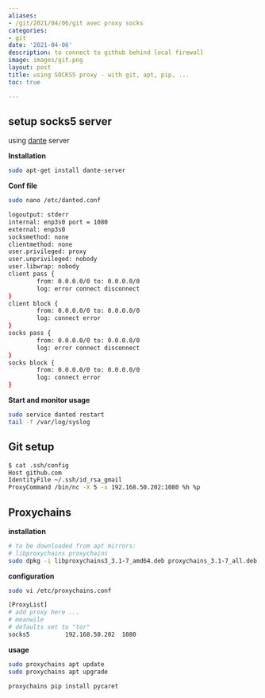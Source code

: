```yaml
---
aliases:
- /git/2021/04/06/git avec proxy socks
categories:
- git
date: '2021-04-06'
description: to connect to github behind local firewall
image: images/git.png
layout: post
title: using SOCKS5 proxy - with git, apt, pip, ...
toc: true

---
```


## setup socks5 server

using [dante](https://community.hetzner.com/tutorials/install-and-configure-danted-proxy-socks5) server

**Installation**

```bash
sudo apt-get install dante-server
```



**Conf file**

```bash
sudo nano /etc/danted.conf

logoutput: stderr
internal: enp3s0 port = 1080
external: enp3s0
socksmethod: none
clientmethod: none
user.privileged: proxy
user.unprivileged: nobody
user.libwrap: nobody
client pass {
        from: 0.0.0.0/0 to: 0.0.0.0/0
        log: error connect disconnect
}
client block {
        from: 0.0.0.0/0 to: 0.0.0.0/0
        log: connect error
}
socks pass {
        from: 0.0.0.0/0 to: 0.0.0.0/0
        log: error connect disconnect
}
socks block {
        from: 0.0.0.0/0 to: 0.0.0.0/0
        log: connect error
}
```



**Start and monitor usage**

```bash
sudo service danted restart
tail -f /var/log/syslog
```



## Git setup 

```bash
$ cat .ssh/config
Host github.com
IdentityFile ~/.ssh/id_rsa_gmail
ProxyCommand /bin/nc -X 5 -x 192.168.50.202:1080 %h %p
```



## Proxychains

**installation**

```bash
# to be downloaded from apt mirrors:
# libproxychains proxychains
sudo dpkg -i libproxychains3_3.1-7_amd64.deb proxychains_3.1-7_all.deb
```

**configuration**

```bash
sudo vi /etc/proxychains.conf

[ProxyList]
# add proxy here ...
# meanwile
# defaults set to "tor"
socks5          192.168.50.202  1080
```

**usage**

```bash
sudo proxychains apt update
sudo proxychains apt upgrade

proxychains pip install pycaret 

```